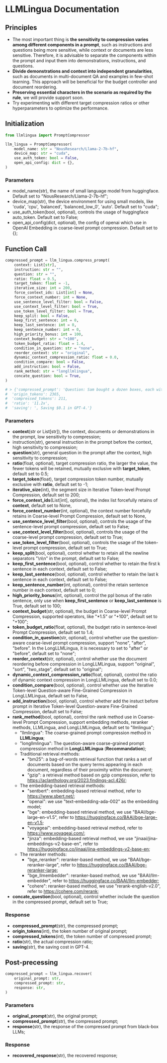 # LLMLingua Documentation

## Principles

- The most important thing is **the sensitivity to compression varies among different components in a prompt**, such as instructions and questions being more sensitive, while context or documents are less sensitive. Therefore, it is advisable to separate the components within the prompt and input them into demonstrations, instructions, and questions.
- **Divide demonstrations and context into independent granularities**, such as documents in multi-document QA and examples in few-shot learning. This approach will be beneficial for the budget controller and document reordering.
- **Preserving essential characters in the scenario as required by the rule**, we will provide support soon.
- Try experimenting with different target compression ratios or other hyperparameters to optimize the performance.

## Initialization

```python
from llmlingua import PromptCompressor

llm_lingua = PromptCompressor(
    model_name: str = "NousResearch/Llama-2-7b-hf",
    device_map: str = "cuda",
    use_auth_token: bool = False,
    open_api_config: dict = {}, 
)
```
### Parameters

- model_name(str), the name of small language model from huggingface. Default set to "NousResearch/Llama-2-7b-hf";
- device_map(str), the device environment for using small models, like 'cuda', 'cpu', 'balanced', 'balanced_low_0', 'auto'. Default set to "cuda";
- use_auth_token(bool, optional), controls the usage of huggingface auto_token. Default set to False;
- open_api_config(dict, optional), the config of openai which use in OpenAI Embedding in coarse-level prompt compression. Default set to {};

## Function Call

```python
compressed_prompt = llm_lingua.compress_prompt(
    context: List[str],
    instruction: str = "",
    question: str = "",
    ratio: float = 0.5,
    target_token: float = -1,
    iterative_size: int = 200,
    force_context_ids: List[int] = None,
    force_context_number: int = None,
    use_sentence_level_filter: bool = False,
    use_context_level_filter: bool = True,
    use_token_level_filter: bool = True,
    keep_split: bool = False,
    keep_first_sentence: int = 0,
    keep_last_sentence: int = 0,
    keep_sentence_number: int = 0,
    high_priority_bonus: int = 100,
    context_budget: str = "+100",
    token_budget_ratio: float = 1.4,
    condition_in_question: str = "none",
    reorder_context: str = "original",
    dynamic_context_compression_ratio: float = 0.0,
    condition_compare: bool = False,
    add_instruction: bool = False,
    rank_method: str = "longllmlingua",
    concate_question: bool = True,
)

# > {'compressed_prompt': 'Question: Sam bought a dozen boxes, each with 30 highlighter pens inside, for $10 each box. He reanged five of boxes into packages of sixlters each and sold them $3 per. He sold the rest theters separately at the of three pens $2. How much did make in total, dollars?\nLets think step step\nSam bought 1 boxes x00 oflters.\nHe bought 12 * 300ters in total\nSam then took 5 boxes 6ters0ters.\nHe sold these boxes for 5 *5\nAfterelling these  boxes there were 3030 highlighters remaining.\nThese form 330 / 3 = 110 groups of three pens.\nHe sold each of these groups for $2 each, so made 110 * 2 = $220 from them.\nIn total, then, he earned $220 + $15 = $235.\nSince his original cost was $120, he earned $235 - $120 = $115 in profit.\nThe answer is 115',
#  'origin_tokens': 2365,
#  'compressed_tokens': 211,
#  'ratio': '11.2x',
#  'saving': ', Saving $0.1 in GPT-4.'}
```

### Parameters

- **context**(str or List[str]), the context, documents or demonstrations in the prompt, low sensitivity to compression;
- instruction(str), general instruction in the prompt before the context, high sensitivity to compression;
- **question**(str), general question in the prompt after the context, high sensitivity to compression;
- **ratio**(float, optional), target compression ratio, the larger the value, the fewer tokens will be retained, mutually exclusive with **target_token**, default set to 0.5;
- **target_token**(float), target compression token number, mutually exclusive with **ratio**, default set to -1;
- **iterative_size**(int), the segment size in Iterative Token-level Prompt Compression, default set to 200;
- **force_context_ids**(List[int], optional), the index list forcefully retains of **context**, default set to None,
- **force_context_number**(int, optional), the context number forcefully retains in Coarse-level Prompt Compression, default set to None,
- **use_sentence_level_filter**(bool, optional), controls the usage of the sentence-level prompt compression, default set to False;
- **use_context_level_filter**(bool, optional), controls the usage of the coarse-level prompt compression, default set to True;
- **use_token_level_filter**(bool, optional), controls the usage of the token-level prompt compression, default set to True;
- **keep_split**(bool, optional), control whether to retain all the newline separators "\n\n" in the prompt, default set to False;
- **keep_first_sentence**(bool, optional), control whether to retain the first k sentence in each context, default set to False;
- **keep_last_sentence**(bool, optional), control whether to retain the last k sentence in each context, default set to False;
- **keep_sentence_number**(int, optional), control the retain sentence number in each context, default set to 0;
- **high_priority_bonus**(int, optional), control the ppl bonus of the ratin sentence, only use when **keep_first_sentence** or **keep_last_sentence** is True, default set to 100;
- **context_budget**(str, optional), the budget in Coarse-level Prompt Compression, supported operators, like "*1.5" or "+100", default set to "+100";
- **token_budget_ratio**(float, optional), the budget ratio in sentence-level Prompt Compression, default set to 1.4;
- **condition_in_question**(str, optional), control whether use the question-aware coarse-level prompt compression, support "none", "after", "before". In the LongLLMLingua, it is necessary to set to "after" or "before", default set to "none";
- **reorder_context**(str, optional), control whether use the document reordering before compression in LongLLMLingua, support "original", "sort", "two_stage", default set to "original";
- **dynamic_context_compression_ratio**(float, optional), control the ratio of dynamic context compression in LongLLMLingua, default set to 0.0;
- **condition_compare**(bool, optional), control whether use the Iterative Token-level Question-aware Fine-Grained Compression in LongLLMLingua, default set to False,
- **add_instruction**(bool, optional), control whether add the instuct before prompt in Iterative Token-level Question-aware Fine-Grained Compression, default set to False;
- **rank_method**(bool, optional), control the rank method use in Coarse-level Prompt Compression, support embedding methods, reranker methods, LLMLingua, and LongLLMLingua, default set to "llmlingua";
    - "llmlingua": The coarse-grained prompt compression method in **LLMLingua**;
    - "longllmlingua": The question-aware coarse-grained prompt compression method in **LongLLMLingua** (**Recommandation**);
    - Traditional retrieval methods:
        - "bm25": a bag-of-words retrieval function that ranks a set of documents based on the query terms appearing in each document, regardless of their proximity within the document;
        - "gzip": a retrieval method based on gzip compression, refer to https://aclanthology.org/2023.findings-acl.426/;
    - The embedding-based retrieval methods:
        - "sentbert": embedding-based retrieval method, refer to https://www.sbert.net/;
        - "openai": we use "text-embedding-ada-002" as the embedding model;
        - "bge": embedding-based retrieval method, we use "BAAI/bge-large-en-v1.5", refer to https://huggingface.co/BAAI/bge-large-en-v1.5;
        - "voyageai": embedding-based retrieval method, refer to https://www.voyageai.com/;
        - "jinza": embedding-based retrieval method, we use "jinaai/jina-embeddings-v2-base-en", refer to https://huggingface.co/jinaai/jina-embeddings-v2-base-en;
    - The reranker methods:
        - "bge_reranker": reranker-based method, we use "BAAI/bge-reranker-large", refer to https://huggingface.co/BAAI/bge-reranker-large;
        - "bge_llmembedder": reranker-based method, we use "BAAI/llm-embedder", refer to https://huggingface.co/BAAI/llm-embedder;
        - "cohere": reranker-based method, we use "rerank-english-v2.0", refer to https://cohere.com/rerank;  
- **concate_question**(bool, optional), control whether include the question in the compressed prompt, default set to True;

### Response

- **compressed_prompt**(str), the compressed prompt;
- **origin_tokens**(int), the token number of original prompt;
- **compressed_tokens**(int), the token number of compressed prompt;
- **ratio**(str), the actual compression ratio;
- **saving**(str), the saving cost in GPT-4.

## Post-precessing

```python
compressed_prompt = llm_lingua.recover(
    original_prompt: str,
    compressed_prompt: str,
    response: str,
)
```

### Parameters

- **original_prompt**(str), the original prompt;
- **compressed_prompt**(str), the compressed prompt;
- **response**(str), the response of the compressed prompt from black-box LLMs;

### Response

- **recovered_response**(str), the recovered response;